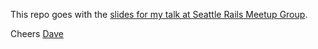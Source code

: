 This repo goes with the [slides for my talk at Seattle Rails Meetup Group](http://speakerdeck.com/u/kiwiupover/p/minimum-viable-product).

Cheers
[Dave](http://kiwiupover.com)
